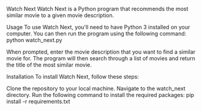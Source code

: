 Watch Next
Watch Next is a Python program that recommends the most similar movie to a given movie description.

Usage
To use Watch Next, you'll need to have Python 3 installed on your computer. You can then run the program using the following command:
python watch_next.py

When prompted, enter the movie description that you want to find a similar movie for. The program will then search through a list of movies and return the title of the most similar movie.

Installation
To install Watch Next, follow these steps:

Clone the repository to your local machine.
Navigate to the watch_next directory.
Run the following command to install the required packages:
pip install -r requirements.txt
